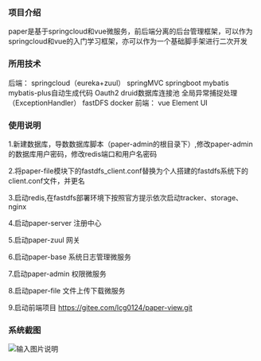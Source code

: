 ### 项目介绍

   paper是基于springcloud和vue微服务，前后端分离的后台管理框架，可以作为springcloud和vue的入门学习框架，亦可以作为一个基础脚手架进行二次开发
   
### 所用技术
后端：
   springcloud（eureka+zuul）
   springMVC
   springboot
   mybatis
   mybatis-plus自动生成代码
   Oauth2
   druid数据库连接池
   全局异常捕捉处理（ExceptionHandler）
   fastDFS
   docker
前端：
   vue
   Element UI

### 使用说明


1.新建数据库，导数数据库脚本（paper-admin的根目录下）,修改paper-admin的数据库用户密码，修改redis端口和用户名密码

2.将paper-file模块下的fastdfs_client.conf替换为个人搭建的fastdfs系统下的client.conf文件，并更名

3.启动redis,在fastdfs部署环境下按照官方提示依次启动tracker、storage、nginx

4.启动paper-server 注册中心

5.启动paper-zuul 网关

6.启动paper-base 系统日志管理微服务

7.启动paper-admin 权限微服务

8.启动paper-file 文件上传下载微服务

9.启动前端项目 https://gitee.com/lcg0124/paper-view.git
### 系统截图
![输入图片说明](https://gitee.com/uploads/images/2018/0525/154945_23b93b75_1204498.png "屏幕截图.png")
